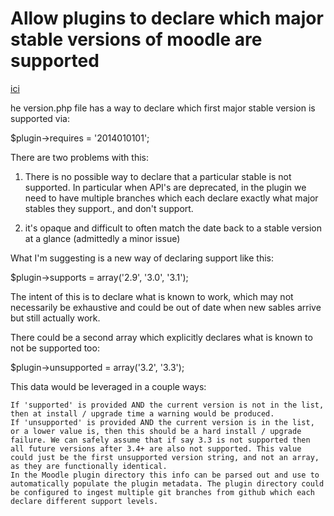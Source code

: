 # Allow plugins to declare which major stable versions of moodle are supported

[ici](https://tracker.moodle.org/browse/MDL-59562)

he version.php file has a way to declare which first major stable version is supported via:

$plugin->requires = '2014010101';

There are two problems with this:

1) There is no possible way to declare that a particular stable is not supported. In particular when  API's are deprecated, in the plugin we need to have multiple branches which each declare exactly what major stables they support., and don't support.

2) it's opaque and difficult to often match the date back to a stable version at a glance (admittedly a minor issue)

What I'm suggesting is a new way of declaring support like this:

$plugin->supports = array('2.9', '3.0', '3.1');

The intent of this is to declare what is known to work, which may not necessarily be exhaustive and could be out of date when new sables arrive but still actually work.

There could be a second array which explicitly declares what is known to not be supported too:

$plugin->unsupported = array('3.2', '3.3');

This data would be leveraged in a couple ways:

    If 'supported' is provided AND the current version is not in the list, then at install / upgrade time a warning would be produced.
    If 'unsupported' is provided AND the current version is in the list, or a lower value is, then this should be a hard install / upgrade failure. We can safely assume that if say 3.3 is not supported then all future versions after 3.4+ are also not supported. This value could just be the first unsupported version string, and not an array, as they are functionally identical.
    In the Moodle plugin directory this info can be parsed out and use to automatically populate the plugin metadata. The plugin directory could be configured to ingest multiple git branches from github which each declare different support levels.
